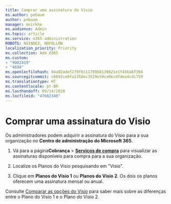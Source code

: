 ```yaml
---
title: Comprar uma assinatura do Visio
ms.author: pebaum
author: pebaum
manager: mnirkhe
ms.audience: Admin
ms.topic: article
ms.service: o365-administration
ROBOTS: NOINDEX, NOFOLLOW
localization_priority: Priority
ms.collection: Adm_O365
ms.custom:
- "9002419"
- "4694"
ms.openlocfilehash: 04a82adef279f6c11789b8139621e1f456a6f394
ms.sourcegitcommit: c6692ce0fa1358ec3529e59ca0ecdfdea4cdc759
ms.translationtype: HT
ms.contentlocale: pt-BR
ms.lasthandoff: 09/14/2020
ms.locfileid: "47662340"
---
```

# <a name="purchase-visio-subscription"></a>Comprar uma assinatura do Visio

Os administradores podem adquirir a assinatura do Visio para a sua organização no **Centro de administração do Microsoft 365**.

1. Vá para a página**Cobrança** > **[ Serviços de compra](https://go.microsoft.com/fwlink/p/?linkid=868433)** para visualizar as assinaturas disponíveis para compra para a sua organização.

2. Localize os Planos do Visio pesquisando em "Visio".

3. Clique em **Planos do Visio 1** ou **Planos do Visio 2**. Os dois os planos oferecem uma assinatura mensal ou anual.

Consulte [Comparar as opções do Visio](https://products.office.com/Visio/microsoft-visio-plans-and-pricing-compare-visio-options) para saber mais sobre as diferenças entre o Plano do Visio 1 e o Plano do Visio 2.
